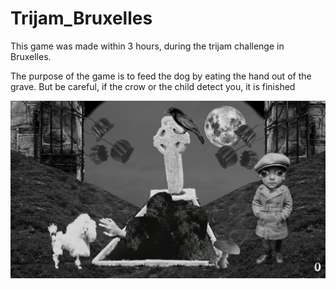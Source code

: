 # Trijam_Bruxelles

This game was made within 3 hours, during the trijam challenge in Bruxelles.

The purpose of the game is to feed the dog by eating the hand out of the grave.
But be careful, if the crow or the child detect you, it is finished

![Screenshot](screenshot.png)